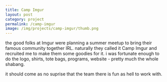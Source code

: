 ```yaml
---
title: Camp Imgur
layout: post
category: project
permalink: /camp-imgur
image: /img/projects/camp-imgur/thumb.png
---
```


the good folks at Imgur were planning a summer meetup to bring their famous community together IRL. naturally they called it Camp Imgur and recruited me to make them some goodies for it. i was fortunate enough to do the logo, shirts, tote bags, programs, website - pretty much the whole shabang. 

it should come as no suprise that the team there is fun as hell to work with.

